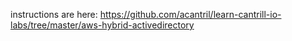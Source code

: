 instructions are here: https://github.com/acantril/learn-cantrill-io-labs/tree/master/aws-hybrid-activedirectory